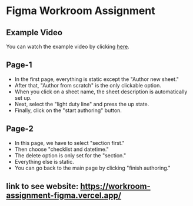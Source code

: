 # Figma Workroom Assignment


## Example Video

You can watch the example video by clicking [here](https://www.loom.com/share/72f390d4551d488c8b30db6de92ab3ad?sid=761bc39c-ca85-44fc-a126-88840c93a243).


## Page-1
- In the first page, everything is static except the "Author new sheet."
- After that, "Author from scratch" is the only clickable option.
- When you click on a sheet name, the sheet description is automatically set up.
- Next, select the "light duty line" and press the up state.
- Finally, click on the "start authoring" button.

## Page-2
- In this page, we have to select "section first."
- Then choose "checklist and datetime."
- The delete option is only set for the "section."
- Everything else is static.
- You can go back to the main page by clicking "finish authoring."


## link to see website: https://workroom-assignment-figma.vercel.app/


  
